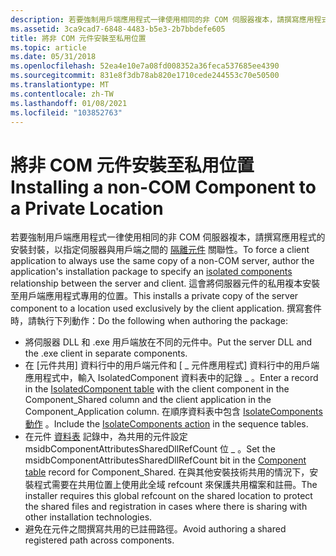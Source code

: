 ```yaml
---
description: 若要強制用戶端應用程式一律使用相同的非 COM 伺服器複本，請撰寫應用程式的安裝封裝，以指定伺服器與用戶端之間的隔離元件關聯性。
ms.assetid: 3ca9cad7-6848-4483-b5e3-2b7bbdefe605
title: 將非 COM 元件安裝至私用位置
ms.topic: article
ms.date: 05/31/2018
ms.openlocfilehash: 52ea4e10e7a08fd008352a36feca537685ee4390
ms.sourcegitcommit: 831e8f3db78ab820e1710cede244553c70e50500
ms.translationtype: MT
ms.contentlocale: zh-TW
ms.lasthandoff: 01/08/2021
ms.locfileid: "103852763"
---
```

# <a name="installing-a-non-com-component-to-a-private-location"></a><span data-ttu-id="4fd04-103">將非 COM 元件安裝至私用位置</span><span class="sxs-lookup"><span data-stu-id="4fd04-103">Installing a non-COM Component to a Private Location</span></span>

<span data-ttu-id="4fd04-104">若要強制用戶端應用程式一律使用相同的非 COM 伺服器複本，請撰寫應用程式的安裝封裝，以指定伺服器與用戶端之間的 [隔離元件](isolated-components.md) 關聯性。</span><span class="sxs-lookup"><span data-stu-id="4fd04-104">To force a client application to always use the same copy of a non-COM server, author the application's installation package to specify an [isolated components](isolated-components.md) relationship between the server and client.</span></span> <span data-ttu-id="4fd04-105">這會將伺服器元件的私用複本安裝至用戶端應用程式專用的位置。</span><span class="sxs-lookup"><span data-stu-id="4fd04-105">This installs a private copy of the server component to a location used exclusively by the client application.</span></span> <span data-ttu-id="4fd04-106">撰寫套件時，請執行下列動作：</span><span class="sxs-lookup"><span data-stu-id="4fd04-106">Do the following when authoring the package:</span></span>

-   <span data-ttu-id="4fd04-107">將伺服器 DLL 和 .exe 用戶端放在不同的元件中。</span><span class="sxs-lookup"><span data-stu-id="4fd04-107">Put the server DLL and the .exe client in separate components.</span></span>
-   <span data-ttu-id="4fd04-108">在 [元件共用] [](isolatedcomponent-table.md)資料行中的用戶端元件和 [ \_ 元件應用程式] 資料行中的用戶端應用程式中，輸入 IsolatedComponent 資料表中的記錄 \_ 。</span><span class="sxs-lookup"><span data-stu-id="4fd04-108">Enter a record in the [IsolatedComponent table](isolatedcomponent-table.md) with the client component in the Component\_Shared column and the client application in the Component\_Application column.</span></span> <span data-ttu-id="4fd04-109">在順序資料表中包含 [IsolateComponents 動作](isolatecomponents-action.md) 。</span><span class="sxs-lookup"><span data-stu-id="4fd04-109">Include the [IsolateComponents action](isolatecomponents-action.md) in the sequence tables.</span></span>
-   <span data-ttu-id="4fd04-110">在元件 [資料表](component-table.md) 記錄中，為共用的元件設定 msidbComponentAttributesSharedDllRefCount 位 \_ 。</span><span class="sxs-lookup"><span data-stu-id="4fd04-110">Set the msidbComponentAttributesSharedDllRefCount bit in the [Component table](component-table.md) record for Component\_Shared.</span></span> <span data-ttu-id="4fd04-111">在與其他安裝技術共用的情況下，安裝程式需要在共用位置上使用此全域 refcount 來保護共用檔案和註冊。</span><span class="sxs-lookup"><span data-stu-id="4fd04-111">The installer requires this global refcount on the shared location to protect the shared files and registration in cases where there is sharing with other installation technologies.</span></span>
-   <span data-ttu-id="4fd04-112">避免在元件之間撰寫共用的已註冊路徑。</span><span class="sxs-lookup"><span data-stu-id="4fd04-112">Avoid authoring a shared registered path across components.</span></span>

 

 



